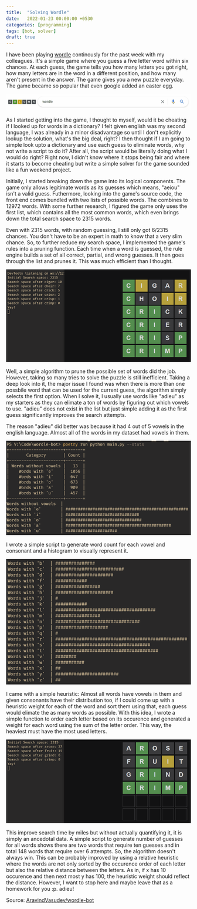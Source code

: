 ```yaml
---
title:  "Solving Wordle"
date:   2022-01-23 00:00:00 +0530
categories: [programming]
tags: [bot, solver]
draft: true
---
```


I have been playing [wordle](https://www.powerlanguage.co.uk/wordle/)
continously for the past week with my colleagues. It's a simple game where you
guess a five letter word within six chances. At each guess, the game tells you
how many letters you got right, how many letters are in the word in a different
position, and how many aren't present in the answer. The game gives you a new
puzzle everyday. The game became so popular that even google added an easter
egg.

![Google Wordle Easter Egg](/images/blog/google_wordle_easter_egg.gif)

As I started getting into the game, I thought to myself, would it be cheating
if I looked up for words in a dictionary? I felt given english was my second
language, I was already in a minor disadvantage so until I don't explicitly
lookup the solution, what's the big deal, right? I then thought if I am going
to simple look upto a dictionary and use each guess to eliminate words, why
not write a script to do it? After all, the script would be literally doing
what I would do right? Right now, I didn't know where it stops being fair and
where it starts to become cheating but write a simple solver for the game
sounded like a fun weekend project.

Initially, I started breaking down the game into its logical components. The
game only allows legitimate words as its guesses which means, "aeiou" isn't a
valid guess. Futhermore, looking into the game's source code, the front end
comes bundled with two lists of possible words. The combines to 12972 words.
With some further research, I figured the game only uses the first list, which
contains all the most common words, which even brings down the total search
space to 2315 words.

Even with 2315 words, with random guessing, I still only got 6/2315 chances. You
don't have to be an expert in math to know that a very slim chance. So, to
further reduce my search space, I implemented the game's rules into a pruning
function. Each time when a word is guessed, the rule engine builds a set of all
correct, partial, and wrong guesses. It then goes through the list and prunes
it. This was much efficient than I thought.

![Wordle Solver: First Attempt](/images/blog/wordle_solver_1.png)

Well, a simple algorithm to prune the possible set of words did the job.
However, taking so many tries to solve the puzzle is still inefficient. Taking
a deep look into it, the major issue I found was when there is more than one
possbile word that can be used for the current guess, the algorithm simply
selects the first option. When I solve it, I usually use words like "adieu" as
my starters as they can elimate a ton of words by figuring out which vowels to
use. "adieu" does not exist in the list but just simple adding it as the first
guess significantly improves the search attempts.

The reason "adieu" did better was because it had 4 out of 5 vowels in the
english language. Almost all of the words in my dataset had vowels in them.

![Wordle Vowel Stats](/images/blog/wordle_vowel_stats.png)

I wrote a simple script to generate word count for each vowel and consonant
and a histogram to visually represent it.

![Wordle Consonant Stats](/images/blog/wordle_consonant_stats.png)

I came with a simple heuristic: Almost all words have vowels in them and given
consonants have their distribution too, if I could come up with a heuristic
weight for each of the word and sort them using that, each guess would elimate
the as many words as possible. With this idea, I wrote a simple function to
order each letter based on its occurence and generated a weight for each word
using the sum of the letter order. This way, the heaviest must have the most
used letters.

![Wordle Solver: Second Attempt](/images/blog/wordle_attempt_two.png)

This improve search time by miles but without actually quantifying it, it is
simply an ancedotal data. A simple script to generate number of guesses for all
words shows there are two words that require ten guesses and in total 148 words
that require over 6 attempts. So, the algorithm doesn't always win. This can be
probably improved by using a relative heuristic where the words are not only
sorted by the occurence order of each letter but also the relative distance
between the letters. As in, if x has 10 occurence and then next most y has 100,
the heuristic weight should reflect the distance. However, I want to stop here
and maybe leave that as a homework for you :p. adieu!

Source: [AravindVasudev/wordle-bot](https://github.com/AravindVasudev/wordle-bot)